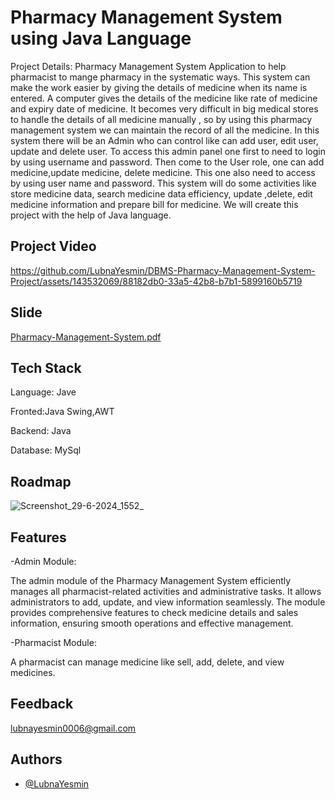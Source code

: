 
# Pharmacy Management System using Java Language

Project Details: Pharmacy Management System 
Application to help pharmacist to mange pharmacy in the 
systematic ways. This system can make the work easier 
by giving the details of medicine when its name is entered.
A computer gives the details of the medicine like rate of 
medicine and expiry date of medicine. It becomes very 
difficult in big medical stores to handle the details of all 
medicine manually , so by using this pharmacy 
management system we can maintain the record of all the 
medicine. 
In this system there will be an Admin who can control like 
can add user, edit user, update and delete user. To 
access this admin panel one first to need to login by using 
username and password.
Then come to the User role, one can add medicine,update
medicine, delete medicine. This one also need to access 
by using user name and password.
This system will do some activities like store medicine 
data, search medicine data efficiency, update ,delete, edit 
medicine information and prepare bill for medicine. 
We will create this project with the help of Java language.
## Project Video


https://github.com/LubnaYesmin/DBMS-Pharmacy-Management-System-Project/assets/143532069/88182db0-33a5-42b8-b7b1-5899160b5719



## Slide

[Pharmacy-Management-System.pdf](https://github.com/user-attachments/files/16025631/Pharmacy-Management-System.pdf)

## Tech Stack

Language: Jave

Fronted:Java Swing,AWT

Backend: Java

Database: MySql

## Roadmap

![Screenshot_29-6-2024_1552_](https://github.com/LubnaYesmin/DBMS-Pharmacy-Management-System-Project/assets/143532069/79150a13-2cf5-464c-98df-427fb93b4ea4)



## Features

-Admin Module:

The admin module of the Pharmacy Management System efficiently manages all pharmacist-related activities and administrative tasks. It allows administrators to add, update, and view information seamlessly. The module provides comprehensive features to check medicine details and sales information, ensuring smooth operations and effective management.

-Pharmacist Module:

 A pharmacist can manage medicine like sell, add, delete, and view medicines.






## Feedback

lubnayesmin0006@gmail.com


## Authors

- [@LubnaYesmin](https://github.com/LubnaYesmin)

